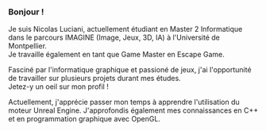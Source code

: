 ### Bonjour !

Je suis Nicolas Luciani, actuellement étudiant en Master 2 Informatique dans le parcours IMAGINE (Image, Jeux, 3D, IA) à l'Université de Montpellier.\
Je travaille également en tant que Game Master en Escape Game. 

Fasciné par l'informatique graphique et passioné de jeux, j'ai l'opportunité de travailler sur plusieurs projets durant mes études.\
Jetez-y un oeil sur mon profil ! 

Actuellement, j'apprécie passer mon temps à apprendre l'utilisation du moteur Unreal Engine. J'approfondis également mes connaissances en C++ et en programmation graphique avec OpenGL. 
<!--
**nicolas-lcn/nicolas-lcn** is a ✨ _special_ ✨ repository because its `README.md` (this file) appears on your GitHub profile.

Here are some ideas to get you started:

- 🔭 I’m currently working on ...
- 🌱 I’m currently learning ...
- 👯 I’m looking to collaborate on ...
- 🤔 I’m looking for help with ...
- 💬 Ask me about ...
- 📫 How to reach me: ...
- 😄 Pronouns: ...
- ⚡ Fun fact: ...
-->
